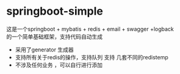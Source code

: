 # springboot-simple
这是一个springboot + mybatis + redis + email + swagger +logback  
的一个简单基础框架，支持代码自动生成
* 采用了generator 生成器
* 支持所有关于redis的操作，支持队列 支持 几套不同的redistemp
* 不涉及任何业务 ，可以自行进行添加